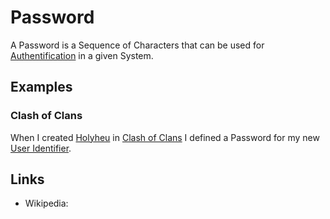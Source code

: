 # Password

A Password is a Sequence of Characters that can be used for [Authentification](47.md) in a given System.

## Examples

### Clash of Clans

When I created [Holyheu](4.md) in [Clash of Clans](3.md) I defined a Password for my new [User Identifier](47.md).

## Links

- Wikipedia: 

